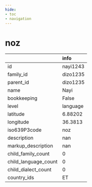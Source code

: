 ```yaml
---
hide:
- toc
- navigation
---
```

# noz
|                      | info     |
|:---------------------|:---------|
| id                   | nayi1243 |
| family_id            | dizo1235 |
| parent_id            | dizo1235 |
| name                 | Nayi     |
| bookkeeping          | False    |
| level                | language |
| latitude             | 6.88202  |
| longitude            | 36.3813  |
| iso639P3code         | noz      |
| description          | nan      |
| markup_description   | nan      |
| child_family_count   | 0        |
| child_language_count | 0        |
| child_dialect_count  | 0        |
| country_ids          | ET       |